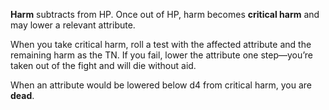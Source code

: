 **Harm** subtracts from HP. Once out of HP, harm becomes **critical harm** and may lower a relevant attribute.

When you take critical harm, roll a test with the affected attribute and the remaining harm as the TN. If you fail, lower the attribute one step—you’re taken out of the fight and will die without aid.

When an attribute would be lowered below d4 from critical harm, you are **dead**.